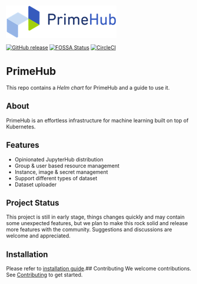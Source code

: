 ![logo](docs/media/logo.png?raw=true "PrimeHub")

[![GitHub release](https://img.shields.io/github/release/infuseAI/primehub/all.svg?style=flat-square)](https://github.com/infuseAI/primehub/releases)
[![FOSSA Status](https://app.fossa.com/api/projects/git%2Bgithub.com%2FInfuseAI%2Fprimehub.svg?type=shield)](https://app.fossa.com/projects/git%2Bgithub.com%2FInfuseAI%2Fprimehub?ref=badge_shield)
[![CircleCI](https://circleci.com/gh/InfuseAI/primehub.svg?style=svg)](https://circleci.com/gh/InfuseAI/primehub)

# PrimeHub

This repo contains a *Helm chart* for PrimeHub and a guide to use it.

## About

PrimeHub is an effortless infrastructure for machine learning built on top of Kubernetes.

## Features

- Opinionated JupyterHub distribution
- Group & user based resource management
- Instance, image & secret management
- Support different types of dataset
- Dataset uploader

## Project Status

This project is still in early stage, things changes quickly and may contain
some unexpected features, but we plan to make this rock solid and release more
features with the community. Suggestions and discussions are welcome and
appreciated.

## Installation
Please refer to [installation guide](INSTALL.md).## Contributing
We welcome contributions. See [Contributing](CONTRIBUTING.md) to get started.

